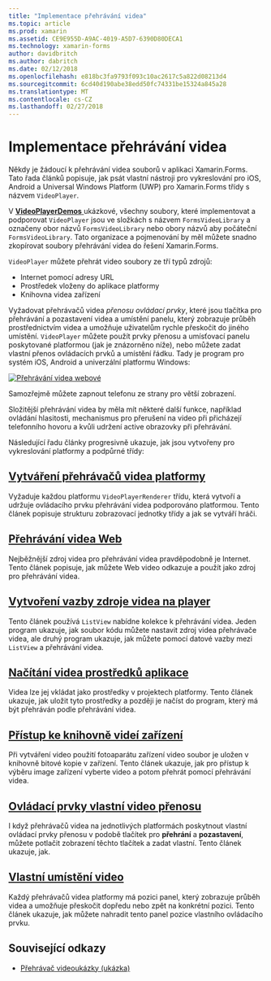 ```yaml
---
title: "Implementace přehrávání videa"
ms.topic: article
ms.prod: xamarin
ms.assetid: CE9E955D-A9AC-4019-A5D7-6390D80DECA1
ms.technology: xamarin-forms
author: davidbritch
ms.author: dabritch
ms.date: 02/12/2018
ms.openlocfilehash: e818bc3fa9793f093c10ac2617c5a822d08213d4
ms.sourcegitcommit: 6cd40d190abe38edd50fc74331be15324a845a28
ms.translationtype: MT
ms.contentlocale: cs-CZ
ms.lasthandoff: 02/27/2018
---
```

# <a name="implementing-a-video-player"></a>Implementace přehrávání videa

Někdy je žádoucí k přehrávání videa souborů v aplikaci Xamarin.Forms. Tato řada článků popisuje, jak psát vlastní nástroji pro vykreslování pro iOS, Android a Universal Windows Platform (UWP) pro Xamarin.Forms třídy s názvem `VideoPlayer`.

V [ **VideoPlayerDemos** ](https://developer.xamarin.com/samples/xamarin-forms/customrenderers/VideoPlayerDemos/) ukázkové, všechny soubory, které implementovat a podporovat `VideoPlayer` jsou ve složkách s názvem `FormsVideoLibrary` a označeny obor názvů `FormsVideoLibrary` nebo obory názvů aby počáteční `FormsVideoLibrary`. Tato organizace a pojmenování by měl můžete snadno zkopírovat soubory přehrávání videa do řešení Xamarin.Forms.

`VideoPlayer` můžete přehrát video soubory ze tří typů zdrojů:

- Internet pomocí adresy URL
- Prostředek vloženy do aplikace platformy
- Knihovna videa zařízení

Vyžadovat přehrávačů videa *přenosu ovládací prvky*, které jsou tlačítka pro přehrávání a pozastavení videa a umístění panelu, který zobrazuje průběh prostřednictvím videa a umožňuje uživatelům rychle přeskočit do jiného umístění. `VideoPlayer` můžete použít prvky přenosu a umísťovací panelu poskytované platformou (jak je znázorněno níže), nebo můžete zadat vlastní přenos ovládacích prvků a umístění řádku. Tady je program pro systém iOS, Android a univerzální platformu Windows:

[![Přehrávání videa webové](web-videos-images/playwebvideo-small.png "přehrát Video webové")](web-videos-images/playwebvideo-large.png "přehrát Web Video")

Samozřejmě můžete zapnout telefonu ze strany pro větší zobrazení.

Složitější přehrávání videa by měla mít některé další funkce, například ovládání hlasitosti, mechanismus pro přerušení na video při přicházejí telefonního hovoru a kvůli udržení active obrazovky při přehrávání.

Následující řadu články progresivně ukazuje, jak jsou vytvořeny pro vykreslování platformy a podpůrné třídy:

## <a name="creating-the-platform-video-playersplayer-creationmd"></a>[Vytváření přehrávačů videa platformy](player-creation.md)

Vyžaduje každou platformu `VideoPlayerRenderer` třídu, která vytvoří a udržuje ovládacího prvku přehrávání videa podporováno platformou. Tento článek popisuje strukturu zobrazovací jednotky třídy a jak se vytváří hráči.

## <a name="playing-a-web-videoweb-videosmd"></a>[Přehrávání videa Web](web-videos.md)

Nejběžnější zdroj videa pro přehrávání videa pravděpodobně je Internet. Tento článek popisuje, jak můžete Web video odkazuje a použít jako zdroj pro přehrávání videa.

## <a name="binding-video-sources-to-the-playersource-bindingsmd"></a>[Vytvoření vazby zdroje videa na player](source-bindings.md)

Tento článek používá `ListView` nabídne kolekce k přehrávání videa. Jeden program ukazuje, jak soubor kódu můžete nastavit zdroj videa přehrávače videa, ale druhý program ukazuje, jak můžete pomocí datové vazby mezi `ListView` a přehrávání videa.

## <a name="loading-application-resource-videosloading-resourcesmd"></a>[Načítání videa prostředků aplikace](loading-resources.md)

Videa lze jej vkládat jako prostředky v projektech platformy. Tento článek ukazuje, jak uložit tyto prostředky a později je načíst do program, který má být přehráván podle přehrávání videa.

## <a name="accessing-the-devices-video-libraryaccessing-librarymd"></a>[Přístup ke knihovně videí zařízení](accessing-library.md)

Při vytváření video použití fotoaparátu zařízení video soubor je uložen v knihovně bitové kopie v zařízení. Tento článek ukazuje, jak pro přístup k výběru image zařízení vyberte video a potom přehrát pomocí přehrávání videa.

## <a name="custom-video-transport-controlscustom-transportmd"></a>[Ovládací prvky vlastní video přenosu](custom-transport.md)

I když přehrávačů videa na jednotlivých platformách poskytnout vlastní ovládací prvky přenosu v podobě tlačítek pro **přehrání** a **pozastavení**, můžete potlačit zobrazení těchto tlačítek a zadat vlastní. Tento článek ukazuje, jak.

## <a name="custom-video-positioningcustom-positioningmd"></a>[Vlastní umístění video](custom-positioning.md)

Každý přehrávačů videa platformy má pozici panel, který zobrazuje průběh videa a umožňuje přeskočit dopředu nebo zpět na konkrétní pozici. Tento článek ukazuje, jak můžete nahradit tento panel pozice vlastního ovládacího prvku.





## <a name="related-links"></a>Související odkazy

- [Přehrávač videoukázky (ukázka)](https://developer.xamarin.com/samples/xamarin-forms/customrenderers/VideoPlayerDemos/)
